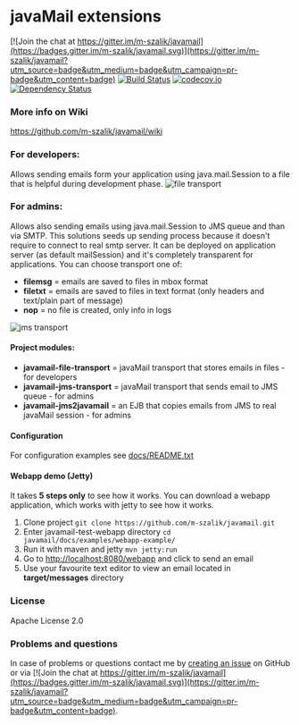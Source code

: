 javaMail extensions
===================

[![Join the chat at https://gitter.im/m-szalik/javamail](https://badges.gitter.im/m-szalik/javamail.svg)](https://gitter.im/m-szalik/javamail?utm_source=badge&utm_medium=badge&utm_campaign=pr-badge&utm_content=badge)
[![Build Status](https://travis-ci.org/m-szalik/javamail.svg?branch=master)](https://travis-ci.org/m-szalik/javamail)
[![codecov.io](https://codecov.io/github/m-szalik/javamail/coverage.svg?branch=master)](https://codecov.io/github/m-szalik/javamail?branch=master)
[![Dependency Status](https://www.versioneye.com/user/projects/56e2c695df573d00431139b0/badge.svg?style=flat)](https://www.versioneye.com/user/projects/56e2c695df573d00431139b0)

### More info on Wiki
https://github.com/m-szalik/javamail/wiki

### For developers:
Allows sending emails form your application using java.mail.Session to a file that is helpful during development phase.
![file transport](https://raw.githubusercontent.com/m-szalik/javamail/master/docs/javamail-introduction-dev.png "File transport")


### For admins:
Allows also sending emails using java.mail.Session to JMS queue and than via SMTP. This solutions seeds up sending process because it doesn't require to connect to real smtp server.
It can be deployed on application server (as default mailSession) and it's completely transparent for applications.
You can choose transport one of:
* **filemsg** = emails are saved to files in mbox format
* **filetxt** = emails are saved to files in text format (only headers and text/plain part of message)
* **nop**     = no file is created, only info in logs

![jms transport](https://raw.githubusercontent.com/m-szalik/javamail/master/docs/javamail-introduction-admin.png "JMS transport")

#### Project modules:
* **javamail-file-transport** = javaMail transport that stores emails in files - for developers
* **javamail-jms-transport** = javaMail transport that sends email to JMS queue - for admins
* **javamail-jms2javamail** = an EJB that copies emails from JMS to real javaMail session - for admins

#### Configuration
For configuration examples see [docs/README.txt](./docs/README.txt)

#### Webapp demo (Jetty)
It takes **5 steps only** to see how it works.
You can download a webapp application, which works with jetty to see how it works.
 1. Clone project `git clone https://github.com/m-szalik/javamail.git`
 1. Enter javamail-test-webapp directory `cd javamail/docs/examples/webapp-example/`
 1. Run it with maven and jetty `mvn jetty:run`
 1. Go to [http://localhost:8080/webapp](http://localhost:8080/webapp) and click to send an email
 1. Use your favourite text editor to view an email located in **target/messages** directory

### License
Apache License 2.0

### Problems and questions
In case of problems or questions contact me by [creating an issue](https://github.com/m-szalik/javamail/issues/new) on GitHub or via [![Join the chat at https://gitter.im/m-szalik/javamail](https://badges.gitter.im/m-szalik/javamail.svg)](https://gitter.im/m-szalik/javamail?utm_source=badge&utm_medium=badge&utm_campaign=pr-badge&utm_content=badge).


